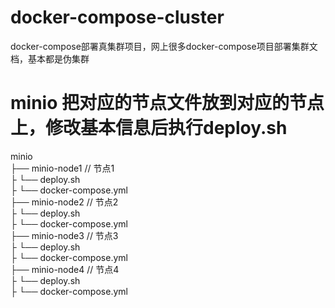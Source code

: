 # docker-compose-cluster
docker-compose部署真集群项目，网上很多docker-compose项目部署集群文档，基本都是伪集群

# minio 把对应的节点文件放到对应的节点上，修改基本信息后执行deploy.sh
minio  
├── minio-node1          // 节点1  
├     └── deploy.sh   
├     └── docker-compose.yml  
├── minio-node2          // 节点2    
├     └── deploy.sh   
├     └── docker-compose.yml  
├── minio-node3          // 节点3  
├     └── deploy.sh   
├     └── docker-compose.yml  
├── minio-node4          // 节点4  
├     └── deploy.sh   
├     └── docker-compose.yml      
